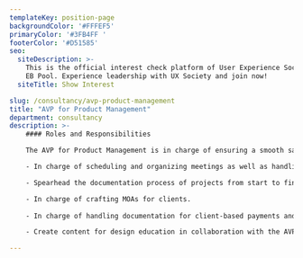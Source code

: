 ```yaml
---
templateKey: position-page
backgroundColor: '#FFFEF5'
primaryColor: '#3FB4FF '
footerColor: '#D51585'
seo:
  siteDescription: >-
    This is the official interest check platform of User Experience Society for
    EB Pool. Experience leadership with UX Society and join now!
  siteTitle: Show Interest

slug: /consultancy/avp-product-management
title: "AVP for Product Management"
department: consultancy
description: >-
    #### Roles and Responsibilities

    The AVP for Product Management is in charge of ensuring a smooth sailing process from project deployment to project turnover. They will be handling the logistics of numerous UXDC-Dev meetings while working alongside the team on various projects. They shall also collaborate on content for design education. They shall execute the following tasks:

    - In charge of scheduling and organizing meetings as well as handling logistics for events.

    - Spearhead the documentation process of projects from start to finish alongside UXS and its clients in User Research and Design Sessions.

    - In charge of crafting MOAs for clients.
  
    - In charge of handling documentation for client-based payments and reimbursements along with the Finance department.

    - Create content for design education in collaboration with the AVP for Design Mentorship.

---
```


